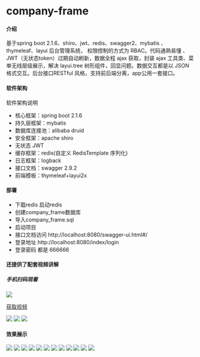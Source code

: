 # company-frame

#### 介绍
基于spring boot 2.1.6、shiro、jwt、redis、swagger2、mybatis 、thymeleaf、layui 后台管理系统， 权限控制的方式为 RBAC。代码通熟易懂 、JWT（无状态token）过期自动刷新，数据全程 ajax 获取，封装 ajax 工具类、菜单无线层级展示，解决 layui.tree 树形组件，回显问题。数据交互都是以 JSON 格式交互。后台接口RESTful 风格，支持前后端分离，app公用一套接口。 

#### 软件架构
软件架构说明
* 核心框架：spring boot 2.1.6
* 持久层框架：mybatis
* 数据库连接池：alibaba druid
* 安全框架：apache shiro
* 无状态 JWT
* 缓存框架：redis(自定义 RedisTemplate 序列化)
* 日志框架：logback
* 接口文档：swagger 2.9.2
* 前端模板：thymeleaf+layui2x

#### **部署**

- 下载redis 启动redis
- 创建company_frame数据库
- 导入company_frame.sql
- 启动项目
- 接口文档访问 http://localhost:8080/swagger-ui.html#/
- 登录地址 http://localhost:8080/index/login
- 登录密码 都是 666666


####  还提供了配套视频讲解
##### 手机扫码观看
![](https://raw.githubusercontent.com/huo785/company-frame/master/src/main/resources/static/images/class/16.jpg) 

[获取视频](http://i.xue.taobao.com/detail.htm?spm=a2174.7765247.0.0.KXDWYJ&courseId=116855)

![](https://raw.githubusercontent.com/huo785/company-frame/master/src/main/resources/static/images/class/15.jpg) 
![](https://raw.githubusercontent.com/huo785/company-frame/master/src/main/resources/static/images/class/13.jpg) 
![](https://raw.githubusercontent.com/huo785/company-frame/master/src/main/resources/static/images/class/14.jpg)

#### 效果展示

![](https://raw.githubusercontent.com/huo785/company-frame/master/src/main/resources/static/images/class/1.JPG) 
![](https://raw.githubusercontent.com/huo785/company-frame/master/src/main/resources/static/images/class/2.JPG)
![](https://raw.githubusercontent.com/huo785/company-frame/master/src/main/resources/static/images/class/.JPG) 
![](https://raw.githubusercontent.com/huo785/company-frame/master/src/main/resources/static/images/class/4.JPG) 
![](https://raw.githubusercontent.com/huo785/company-frame/master/src/main/resources/static/images/class/5.JPG) 
![](https://raw.githubusercontent.com/huo785/company-frame/master/src/main/resources/static/images/class/6.JPG) 
![](https://raw.githubusercontent.com/huo785/company-frame/master/src/main/resources/static/images/class/7.JPG) 
![](https://raw.githubusercontent.com/huo785/company-frame/master/src/main/resources/static/images/class/8.JPG) 
![](https://raw.githubusercontent.com/huo785/company-frame/master/src/main/resources/static/images/class/9.JPG) 
![](https://raw.githubusercontent.com/huo785/company-frame/master/src/main/resources/static/images/class/10.JPG) 
![](https://raw.githubusercontent.com/huo785/company-frame/master/src/main/resources/static/images/class/11.JPG) 
![](https://raw.githubusercontent.com/huo785/company-frame/master/src/main/resources/static/images/class/12.JPG)  




